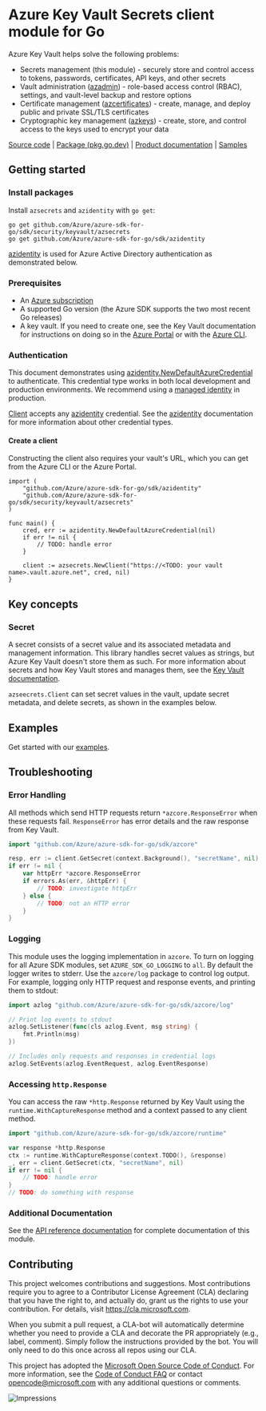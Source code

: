 # Azure Key Vault Secrets client module for Go

Azure Key Vault helps solve the following problems:
* Secrets management (this module) - securely store and control access to tokens, passwords, certificates, API keys, and other secrets
* Vault administration ([azadmin](https://aka.ms/azsdk/go/keyvault-admin/docs)) - role-based access control (RBAC), settings, and vault-level backup and restore options
* Certificate management ([azcertificates](https://aka.ms/azsdk/go/keyvault-certificates/docs)) - create, manage, and deploy public and private SSL/TLS certificates
* Cryptographic key management ([azkeys](https://azsdk/go/keyvault-keys/docs)) - create, store, and control access to the keys used to encrypt your data

[Source code][module_source] | [Package (pkg.go.dev)][reference_docs] | [Product documentation][keyvault_docs] | [Samples][secrets_samples]

## Getting started

### Install packages

Install `azsecrets` and `azidentity` with `go get`:
```
go get github.com/Azure/azure-sdk-for-go/sdk/security/keyvault/azsecrets
go get github.com/Azure/azure-sdk-for-go/sdk/azidentity
```
[azidentity][azure_identity] is used for Azure Active Directory authentication as demonstrated below.


### Prerequisites

* An [Azure subscription][azure_sub]
* A supported Go version (the Azure SDK supports the two most recent Go releases)
* A key vault. If you need to create one, see the Key Vault documentation for instructions on doing so in the [Azure Portal][azure_keyvault_portal] or with the [Azure CLI][azure_keyvault_cli].

### Authentication

This document demonstrates using [azidentity.NewDefaultAzureCredential][default_cred_ref] to authenticate. This credential type works in both local development and production environments. We recommend using a [managed identity][managed_identity] in production.

[Client][client_docs] accepts any [azidentity][azure_identity] credential. See the [azidentity][azure_identity] documentation for more information about other credential types.

#### Create a client

Constructing the client also requires your vault's URL, which you can get from the Azure CLI or the Azure Portal.

```golang
import (
	"github.com/Azure/azure-sdk-for-go/sdk/azidentity"
	"github.com/Azure/azure-sdk-for-go/sdk/security/keyvault/azsecrets"
)

func main() {
	cred, err := azidentity.NewDefaultAzureCredential(nil)
	if err != nil {
		// TODO: handle error
	}

	client := azsecrets.NewClient("https://<TODO: your vault name>.vault.azure.net", cred, nil)
}
```

## Key concepts

### Secret

A secret consists of a secret value and its associated metadata and management information. This library handles secret values as strings, but Azure Key Vault doesn't store them as such. For more information about secrets and how Key Vault stores and manages them, see the [Key Vault documentation](https://docs.microsoft.com/azure/key-vault/general/about-keys-secrets-certificates).

`azseecrets.Client` can set secret values in the vault, update secret metadata, and delete secrets, as shown in the examples below.

## Examples

Get started with our [examples][secrets_samples].

## Troubleshooting

### Error Handling

All methods which send HTTP requests return `*azcore.ResponseError` when these requests fail. `ResponseError` has error details and the raw response from Key Vault.

```go
import "github.com/Azure/azure-sdk-for-go/sdk/azcore"

resp, err := client.GetSecret(context.Background(), "secretName", nil)
if err != nil {
    var httpErr *azcore.ResponseError
    if errors.As(err, &httpErr) {
        // TODO: investigate httpErr
    } else {
        // TODO: not an HTTP error
    }
}
```

### Logging

This module uses the logging implementation in `azcore`. To turn on logging for all Azure SDK modules, set `AZURE_SDK_GO_LOGGING` to `all`. By default the logger writes to stderr. Use the `azcore/log` package to control log output. For example, logging only HTTP request and response events, and printing them to stdout:

```go
import azlog "github.com/Azure/azure-sdk-for-go/sdk/azcore/log"

// Print log events to stdout
azlog.SetListener(func(cls azlog.Event, msg string) {
	fmt.Println(msg)
})

// Includes only requests and responses in credential logs
azlog.SetEvents(azlog.EventRequest, azlog.EventResponse)
```

### Accessing `http.Response`

You can access the raw `*http.Response` returned by Key Vault using the `runtime.WithCaptureResponse` method and a context passed to any client method.

```go
import "github.com/Azure/azure-sdk-for-go/sdk/azcore/runtime"

var response *http.Response
ctx := runtime.WithCaptureResponse(context.TODO(), &response)
_, err = client.GetSecret(ctx, "secretName", nil)
if err != nil {
    // TODO: handle error
}
// TODO: do something with response
```

###  Additional Documentation

See the [API reference documentation][reference_docs] for complete documentation of this module.

## Contributing

This project welcomes contributions and suggestions. Most contributions require you to agree to a Contributor License Agreement (CLA) declaring that you have the right to, and actually do, grant us the rights to use your contribution. For details, visit https://cla.microsoft.com.

When you submit a pull request, a CLA-bot will automatically determine whether you need to provide a CLA and decorate the PR appropriately (e.g., label, comment). Simply follow the instructions provided by the bot. You will only need to do this once across all repos using our CLA.

This project has adopted the [Microsoft Open Source Code of Conduct][code_of_conduct]. For more information, see the [Code of Conduct FAQ](https://opensource.microsoft.com/codeofconduct/faq/) or contact opencode@microsoft.com with any additional questions or comments.

[azure_identity]: https://pkg.go.dev/github.com/Azure/azure-sdk-for-go/sdk/azidentity
[azure_keyvault_cli]: https://docs.microsoft.com/azure/key-vault/general/quick-create-cli
[azure_keyvault_portal]: https://docs.microsoft.com/azure/key-vault/general/quick-create-portal
[azure_sub]: https://azure.microsoft.com/free/
[code_of_conduct]: https://opensource.microsoft.com/codeofconduct/
[default_cred_ref]: https://github.com/Azure/azure-sdk-for-go/tree/main/sdk/azidentity#defaultazurecredential
[keyvault_docs]: https://docs.microsoft.com/azure/key-vault/
[managed_identity]: https://docs.microsoft.com/azure/active-directory/managed-identities-azure-resources/overview
[reference_docs]: https://aka.ms/azsdk/go/keyvault-secrets/docs
[client_docs]: https://aka.ms/azsdk/go/keyvault-secrets/docs#Client
[module_source]: https://github.com/Azure/azure-sdk-for-go/tree/main/sdk/security/keyvault/azsecrets
[secrets_samples]: https://pkg.go.dev/github.com/Azure/azure-sdk-for-go/sdk/security/keyvault/azsecrets#pkg-examples

![Impressions](https://azure-sdk-impressions.azurewebsites.net/api/impressions/azure-sdk-for-go%2Fsdk%2Fsecurity%2Fkeyvault%2Fazsecrets%2FREADME.png)
